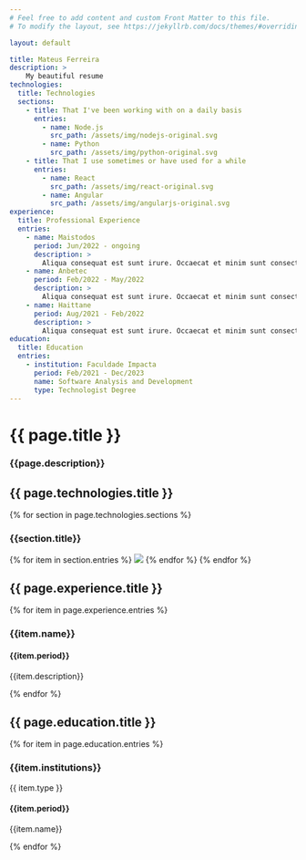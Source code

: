 ```yaml
---
# Feel free to add content and custom Front Matter to this file.
# To modify the layout, see https://jekyllrb.com/docs/themes/#overriding-theme-defaults

layout: default

title: Mateus Ferreira
description: >
    My beautiful resume
technologies:
  title: Technologies
  sections:
    - title: That I've been working with on a daily basis
      entries:
        - name: Node.js
          src_path: /assets/img/nodejs-original.svg
        - name: Python
          src_path: /assets/img/python-original.svg
    - title: That I use sometimes or have used for a while
      entries:
        - name: React
          src_path: /assets/img/react-original.svg
        - name: Angular
          src_path: /assets/img/angularjs-original.svg
experience:
  title: Professional Experience
  entries:
    - name: Maistodos
      period: Jun/2022 - ongoing
      description: >
        Aliqua consequat est sunt irure. Occaecat et minim sunt consectetur voluptate minim cillum culpa. Duis proident officia labore aliquip ea proident quis magna eiusmod magna. Anim est cillum tempor nulla culpa anim.
    - name: Anbetec
      period: Feb/2022 - May/2022
      description: >
        Aliqua consequat est sunt irure. Occaecat et minim sunt consectetur voluptate minim cillum culpa. Duis proident officia labore aliquip ea proident quis magna eiusmod magna. Anim est cillum tempor nulla culpa anim.
    - name: Haittane
      period: Aug/2021 - Feb/2022
      description: >
        Aliqua consequat est sunt irure. Occaecat et minim sunt consectetur voluptate minim cillum culpa. Duis proident officia labore aliquip ea proident quis magna eiusmod magna. Anim est cillum tempor nulla culpa anim.
education:
  title: Education
  entries:
    - institution: Faculdade Impacta
      period: Feb/2021 - Dec/2023
      name: Software Analysis and Development
      type: Technologist Degree
---
```


# {{ page.title }}

### {{page.description}}

<div class="section">
  <h2>{{ page.technologies.title }}</h2>
  {% for section in page.technologies.sections %}
    <h3>{{section.title}}</h3>
    {% for item in section.entries %}
      <img src="{{item.src_path}}" class="icon">
    {% endfor %}
  {% endfor %}
</div>

<div class="section">
  <h2> {{ page.experience.title }} </h2>
  {% for item in page.experience.entries %}
    <h3> {{item.name}} </h3>
    <h4> {{item.period}} </h4>
    <p> {{item.description}} </p>
  {% endfor %}
</div>

<div class="section">
  <h2> {{ page.education.title }} </h2>
  {% for item in page.education.entries %}
    <h3> {{item.institutions}} </h3>
    <span>{{ item.type }}</span>
    <h4> {{item.period}} </h4>
    <p> {{item.name}} </p>
  {% endfor %}
</div>


